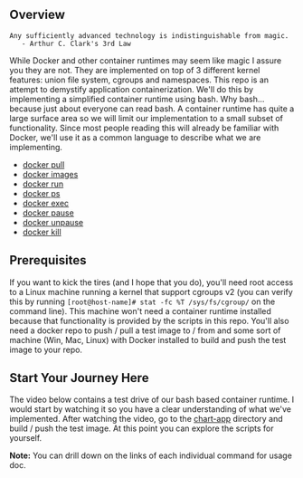 ## Overview 
```
Any sufficiently advanced technology is indistinguishable from magic.
   - Arthur C. Clark's 3rd Law
```

While Docker and other container runtimes may seem like magic I assure you they are not.  They are implemented on top of 3 different kernel features: union file system, cgroups and namespaces. This repo is an attempt to demystify application containerization.  We'll do this by implementing a simplified container runtime using bash.  Why bash... because just about everyone can read bash.  A container runtime has quite a large surface area so we will limit our implementation to a small subset of functionality. Since most people reading this will already be familiar with Docker, we'll use it as a common language to describe what we are implementing.

* [docker pull](/doc/README.md#docker-pull)
* [docker images](/doc/README.md#docker-images)
* [docker run](/doc/README.md#docker-run)
* [docker ps](/doc/README.md#docker-ps)
* [docker exec](/doc/README.md#docker-exec)
* [docker pause](/doc/README.md#docker-pause)
* [docker unpause](/doc/README.md#docker-unpause)
* [docker kill](/doc/README.md#docker-kill)
 
## Prerequisites
If you want to kick the tires (and I hope that you do), you'll need root access to a Linux machine running a kernel that support cgroups v2 (you can verify this by running `[root@host-name]# stat -fc %T /sys/fs/cgroup/` on the command line). This machine won't need a container runtime installed because that functionality is provided by the scripts in this repo. You'll also need a docker repo to push / pull a test image to / from and some sort of machine (Win, Mac, Linux) with Docker installed to build and push the test image to your repo.

## Start Your Journey Here
The video below contains a test drive of our bash based container runtime.  I would start by watching it so you have a clear understanding of what we've implemented. After watching the video, go to the [chart-app](/chart-app/README.md) directory and build / push the test image.  At this point you can explore the scripts for yourself.  
<p> </p>

__Note:__ You can drill down on the links of each individual command for usage doc.
